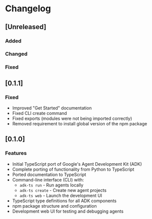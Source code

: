 # Changelog

## [Unreleased]
### Added
### Changed
### Fixed

## [0.1.1]

### Fixed

* Improved "Get Started" documentation
* Fixed CLI create command
* Fixed exports (modules were not being imported correctly)
* Removed requirement to install global version of the npm package

## [0.1.0] 

### Features

* Initial TypeScript port of Google's Agent Development Kit (ADK)
* Complete porting of functionality from Python to TypeScript
* Ported documentation to TypeScript
* Command-line interface (CLI) with:
  * `adk-ts run` - Run agents locally
  * `adk-ts create` - Create new agent projects
  * `adk-ts web` - Launch the development UI
* TypeScript type definitions for all ADK components
* npm package structure and configuration
* Development web UI for testing and debugging agents

